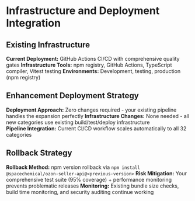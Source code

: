 # Infrastructure and Deployment Integration

## Existing Infrastructure
**Current Deployment:** GitHub Actions CI/CD with comprehensive quality gates
**Infrastructure Tools:** npm registry, GitHub Actions, TypeScript compiler, Vitest testing
**Environments:** Development, testing, production (npm registry)

## Enhancement Deployment Strategy
**Deployment Approach:** Zero changes required - your existing pipeline handles the expansion perfectly
**Infrastructure Changes:** None needed - all new categories use existing build/test/deploy infrastructure  
**Pipeline Integration:** Current CI/CD workflow scales automatically to all 32 categories

## Rollback Strategy
**Rollback Method:** npm version rollback via `npm install @spacechemical/ozon-seller-api@<previous-version>`
**Risk Mitigation:** Your comprehensive test suite (95% coverage) + performance monitoring prevents problematic releases
**Monitoring:** Existing bundle size checks, build time monitoring, and security auditing continue working

